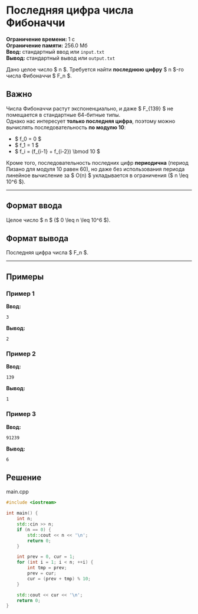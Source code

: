 # Последняя цифра числа Фибоначчи

**Ограничение времени:** 1 с  
**Ограничение памяти:** 256.0 Мб  
**Ввод:** стандартный ввод или `input.txt`  
**Вывод:** стандартный вывод или `output.txt`

Дано целое число $ n $. Требуется найти **последнюю цифру** $ n $-го числа Фибоначчи $ F_n $.

## Важно

Числа Фибоначчи растут экспоненциально, и даже $ F_{139} $ не помещается в стандартные 64-битные типы.  
Однако нас интересует **только последняя цифра**, поэтому можно вычислять последовательность **по модулю 10**:

- $ f_0 = 0 $
- $ f_1 = 1 $
- $ f_i = (f_{i-1} + f_{i-2}) \bmod 10 $

Кроме того, последовательность последних цифр **периодична** (период Пизано для модуля 10 равен 60), но даже без использования периода линейное вычисление за $ O(n) $ укладывается в ограничения ($ n \leq 10^6 $).

---

## Формат ввода

Целое число $ n $ ($ 0 \leq n \leq 10^6 $).

## Формат вывода

Последняя цифра числа $ F_n $.

---

## Примеры

### Пример 1

**Ввод:**
```
3
```

**Вывод:**
```
2
```

### Пример 2

**Ввод:**
```
139
```

**Вывод:**
```
1
```

### Пример 3

**Ввод:**
```
91239
```

**Вывод:**
```
6
```
## Решение

main.cpp
```cpp
#include <iostream>

int main() {
    int n;
    std::cin >> n;
    if (n == 0) {
        std::cout << n << '\n';
        return 0;
    }

    int prev = 0, cur = 1;
    for (int i = 1; i < n; ++i) {
        int tmp = prev;
        prev = cur;
        cur = (prev + tmp) % 10;
    }

    std::cout << cur << '\n';
    return 0;
}
```

